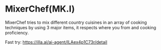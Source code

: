 # MixerChef(MK.I)
MixerChef tries to mix different country cuisines in an array of cooking techniques by using 3 major items, it respects where you from and cooking proficiency.

Fast try: https://illa.ai/ai-agent/ILAex4p1C73r/detail
